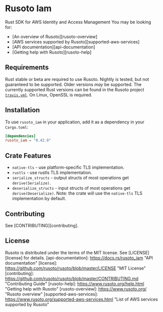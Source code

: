 
# Rusoto Iam
Rust SDK for AWS Identity and Access Management
You may be looking for:
* [An overview of Rusoto][rusoto-overview]
* [AWS services supported by Rusoto][supported-aws-services]
* [API documentation][api-documentation]
* [Getting help with Rusoto][rusoto-help]
## Requirements
Rust stable or beta are required to use Rusoto. Nightly is tested, but not guaranteed to be supported. Older
versions _may_ be supported. The currently supported Rust versions can be found in the Rusoto project
[`travis.yml`](https://github.com/rusoto/rusoto/blob/master/.travis.yml).
On Linux, OpenSSL is required.
## Installation
To use `rusoto_iam` in your application, add it as a dependency in your `Cargo.toml`:
```toml
[dependencies]
rusoto_iam = "0.42.0"
```
## Crate Features
- `native-tls` - use platform-specific TLS implementation.
- `rustls` - use rustls TLS implementation.
- `serialize_structs` - output structs of most operations get `derive(Serialize)`.
- `deserialize_structs` - input structs of most operations get `derive(Deserialize)`.
Note: the crate will use the `native-tls` TLS implementation by default.
## Contributing
See [CONTRIBUTING][contributing].
## License
Rusoto is distributed under the terms of the MIT license.
See [LICENSE][license] for details.
[api-documentation]: https://docs.rs/rusoto_iam "API documentation"
[license]: https://github.com/rusoto/rusoto/blob/master/LICENSE "MIT License"
[contributing]: https://github.com/rusoto/rusoto/blob/master/CONTRIBUTING.md "Contributing Guide"
[rusoto-help]: https://www.rusoto.org/help.html "Getting help with Rusoto"
[rusoto-overview]: https://www.rusoto.org/ "Rusoto overview"
[supported-aws-services]: https://www.rusoto.org/supported-aws-services.html "List of AWS services supported by Rusoto"
        
